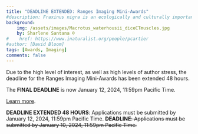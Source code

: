 ```yaml
---
title: "DEADLINE EXTENDED: Ranges Imaging Mini-Awards"
#description: Fraxinus nigra is an ecologically and culturally important species facing imminent threats
background: 
    img: /assets/images/Macrotus_waterhousii_diceCTmuscles.jpg
    by: Sharlene Santana ©
#    href: https://www.inaturalist.org/people/pcartier
#author: [David Bloom]
tags: [Awards, Imaging]
comments: false
---
```


Due to the high level of interest, as well as high levels of author stress, the deadline for the Ranges Imaging Mini-Awards has been extended 48 hours.

The **FINAL DEADLINE** is now January 12, 2024, 11:59pm Pacific Time.

[Learn more](http://www.ranges-network.org/awards/).

**DEADLINE EXTENDED 48 HOURS**: Applications must be submitted by January 12, 2024, 11:59pm Pacific Time.
~~**DEADLINE**: Applications must be submitted by January 10, 2024, 11:59pm Pacific Time.~~
